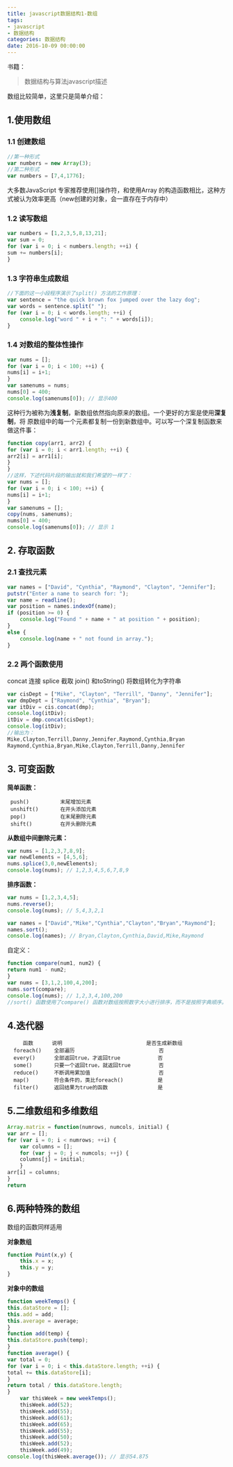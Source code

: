 ```yaml
---
title: javascript数据结构1-数组
tags: 
- javascript
- 数据结构
categories: 数据结构
date: 2016-10-09 00:00:00
---
```


书籍：

> 数据结构与算法javascript描述

数组比较简单，这里只是简单介绍：
## 1.使用数组
### 1.1 创建数组
```javascript
//第一种形式
var numbers = new Array(3);
//第二种形式
var numbers = [7,4,1776];

```

大多数JavaScript 专家推荐使用[]操作符，和使用Array 的构造函数相比，这种方式被认为效率更高（new创建的对象，会一直存在于内存中）

### 1.2 读写数组

```javascript
var numbers = [1,2,3,5,8,13,21];
var sum = 0;
for (var i = 0; i < numbers.length; ++i) {
sum += numbers[i];
}
```
### 1.3 字符串生成数组

```javascript
//下面的这一小段程序演示了split() 方法的工作原理：
var sentence = "the quick brown fox jumped over the lazy dog";
var words = sentence.split(" ");
for (var i = 0; i < words.length; ++i) {
	console.log("word " + i + ": " + words[i]);
}
```
### 1.4 对数组的整体性操作 

```javascript
var nums = [];
for (var i = 0; i < 100; ++i) {
nums[i] = i+1;
}
var samenums = nums;
nums[0] = 400;
console.log(samenums[0]); // 显示400
```
这种行为被称为**浅复制**，新数组依然指向原来的数组。一个更好的方案是使用**深复制**，将
原数组中的每一个元素都复制一份到新数组中。可以写一个深复制函数来做这件事：

```javascript
function copy(arr1, arr2) {
for (var i = 0; i < arr1.length; ++i) {
arr2[i] = arr1[i];
}
}
//这样，下述代码片段的输出就和我们希望的一样了：
var nums = [];
for (var i = 0; i < 100; ++i) {
nums[i] = i+1;
}
var samenums = [];
copy(nums, samenums);
nums[0] = 400;
console.log(samenums[0]); // 显示 1
```
## 2. 存取函数 
### 2.1 查找元素 

```javascript
var names = ["David", "Cynthia", "Raymond", "Clayton", "Jennifer"];
putstr("Enter a name to search for: ");
var name = readline();
var position = names.indexOf(name);
if (position >= 0) {
	console.log("Found " + name + " at position " + position);
}
else {
	console.log(name + " not found in array.");
}
```
### 2.2 两个函数使用 
concat  连接
splice 截取
join() 和toString()  将数组转化为字符串

```javascript
var cisDept = ["Mike", "Clayton", "Terrill", "Danny", "Jennifer"];
var dmpDept = ["Raymond", "Cynthia", "Bryan"];
var itDiv = cis.concat(dmp);
console.log(itDiv);
itDiv = dmp.concat(cisDept);
console.log(itDiv);
//输出为：
Mike,Clayton,Terrill,Danny,Jennifer,Raymond,Cynthia,Bryan
Raymond,Cynthia,Bryan,Mike,Clayton,Terrill,Danny,Jennifer
```
## 3. 可变函数 
**简单函数：**
```
 push()          末尾增加元素
 unshift()       在开头添加元素
 pop()           在末尾删除元素
 shift()         在开头删除元素
```
**从数组中间删除元素：**

```javascript
var nums = [1,2,3,7,8,9];
var newElements = [4,5,6];
nums.splice(3,0,newElements);
console.log(nums); // 1,2,3,4,5,6,7,8,9
```
**排序函数：**

```javascript
var nums = [1,2,3,4,5];
nums.reverse();
console.log(nums); // 5,4,3,2,1
```

```javascript
var names = ["David","Mike","Cynthia","Clayton","Bryan","Raymond"];
names.sort();
console.log(names); // Bryan,Clayton,Cynthia,David,Mike,Raymond
```
自定义：

```javascript
function compare(num1, num2) {
return num1 - num2;
}
var nums = [3,1,2,100,4,200];
nums.sort(compare);
console.log(nums); // 1,2,3,4,100,200
//sort() 函数使用了compare() 函数对数组按照数字大小进行排序，而不是按照字典顺序。
```
## 4.迭代器 
```
     函数      说明                           是否生成新数组
  foreach()    全部遍历                           否    
  every()      全部返回true，才返回true            否    
  some()       只要一个返回true，就返回true         否    
  reduce()     不断调用累加值                      否    
  map()        符合条件的，类比foreach()           是    
  filter()     返回结果为true的函数                是    
```
## 5.二维数组和多维数组 

```javascript   
Array.matrix = function(numrows, numcols, initial) {
var arr = [];
for (var i = 0; i < numrows; ++i) {
	var columns = [];
	for (var j = 0; j < numcols; ++j) {
	columns[j] = initial;
	}
arr[i] = columns;
}
return
```

## 6.两种特殊的数组 
数组的函数同样适用

**对象数组**
```javascript
function Point(x,y) {
	this.x = x;
	this.y = y;
}
```
**对象中的数组**

```javascript
function weekTemps() {
this.dataStore = [];
this.add = add;
this.average = average;
}
function add(temp) {
this.dataStore.push(temp);
}
function average() {
var total = 0;
for (var i = 0; i < this.dataStore.length; ++i) {
total += this.dataStore[i];
}
return total / this.dataStore.length;
}
	var thisWeek = new weekTemps();
	thisWeek.add(52);
	thisWeek.add(55);
	thisWeek.add(61);
	thisWeek.add(65);
	thisWeek.add(55);
	thisWeek.add(50);
	thisWeek.add(52);
	thisWeek.add(49);
console.log(thisWeek.average()); // 显示54.875

```